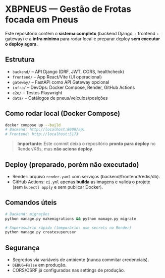 # XBPNEUS — Gestão de Frotas focada em Pneus

Este repositório contém o **sistema completo** (backend Django + frontend + gateway) e a **infra mínima** para rodar local e preparar deploy **sem executar o deploy agora**.

## Estrutura
- `backend/` – API Django (DRF, JWT, CORS, healthcheck)
- `frontend/` – App React/Vite (UI operacional)
- `gateway/` – FastAPI como API Gateway opcional
- `infra/` – DevOps: Docker Compose, Render, GitHub Actions
- `e2e/` – Testes Playwright
- `data/` – Catálogos de pneus/veículos/posições

## Como rodar local (Docker Compose)
```bash
docker compose up --build
# Backend: http://localhost:8000/api
# Frontend: http://localhost:5173
```

> **Importante:** Este commit deixa o repositório **pronto para deploy** no Render/K8s, mas **não aciona deploy**.

## Deploy (preparado, porém não executado)
- Render: arquivo `render.yaml` com serviços (backend/frontend/redis/db).
- GitHub Actions: `ci.yml` apenas **builda** as imagens e valida o projeto (sem `kubectl apply` e sem publicar Docker).

## Comandos úteis
```bash
# Backend: migrações
python manage.py makemigrations && python manage.py migrate

# Superusuário rápido (temporário; use secrets no Render)
python manage.py createsuperuser
```

## Segurança
- Segredos via variáveis de ambiente (nunca commitar credenciais).
- `DEBUG=False` em produção.
- CORS/CSRF já configurados nas settings de produção.
